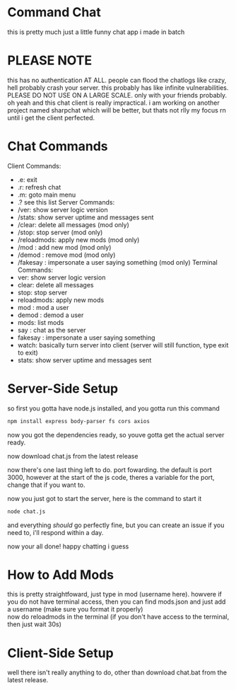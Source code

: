 # Command Chat
this is pretty much just a little funny chat app i made in batch

# PLEASE NOTE

this has no authentication AT ALL. people can flood the chatlogs like crazy, hell probably crash your server. this probably has like infinite vulnerabilities. PLEASE DO NOT USE ON A LARGE SCALE. only with your friends probably.
oh yeah and this chat client is really impractical. i am working on another project named sharpchat which will be better, but thats not rlly my focus rn until i get the client perfected.

# Chat Commands

Client Commands:<br>
-  .e: exit
-  .r: refresh chat
-  .m: goto main menu
-  .? see this list
Server Commands:<br>
-  /ver: show server logic version
-  /stats: show server uptime and messages sent
-  /clear: delete all messages (mod only)
-  /stop: stop server (mod only)
-  /reloadmods: apply new mods (mod only)
-  /mod <user>: add new mod (mod only)
-  /demod <user>: remove mod (mod only)
-  /fakesay <user> <message>: impersonate a user saying something (mod only)
Terminal Commands:<br>
-  ver: show server logic version
-  clear: delete all messages
-  stop: stop server
-  reloadmods: apply new mods
-  mod <user>: mod a user
-  demod <user>: demod a user
-  mods: list mods
-  say <msg>: chat as the server
-  fakesay <user> <message>: impersonate a user saying something
-  watch: basically turn server into client (server will still function, type exit to exit)
-  stats: show server uptime and messages sent


# Server-Side Setup
so first you gotta have node.js installed, and you gotta run this command

```bash
npm install express body-parser fs cors axios
```
now you got the dependencies ready, so youve gotta get the actual server ready.

now download chat.js from the latest release

now there's one last thing left to do. port fowarding.
the default is port 3000, however at the start of the js code, theres a variable for the port, change that if you want to.

now you just got to start the server, here is the command to start it
```bash
node chat.js
```
and everything *should* go perfectly fine, but you can create an issue if you need to, i'll respond within a day.

now your all done! happy chatting i guess

# How to Add Mods

this is pretty straightfoward, just type in mod (username here). howvere if you do not have terminal access, then you can find mods.json and just add a username (make sure you format it properly)<br>
now do reloadmods in the terminal (if you don't have access to the terminal, then just wait 30s)



# Client-Side Setup
well there isn't really anything to do, other than download chat.bat from the latest release.
